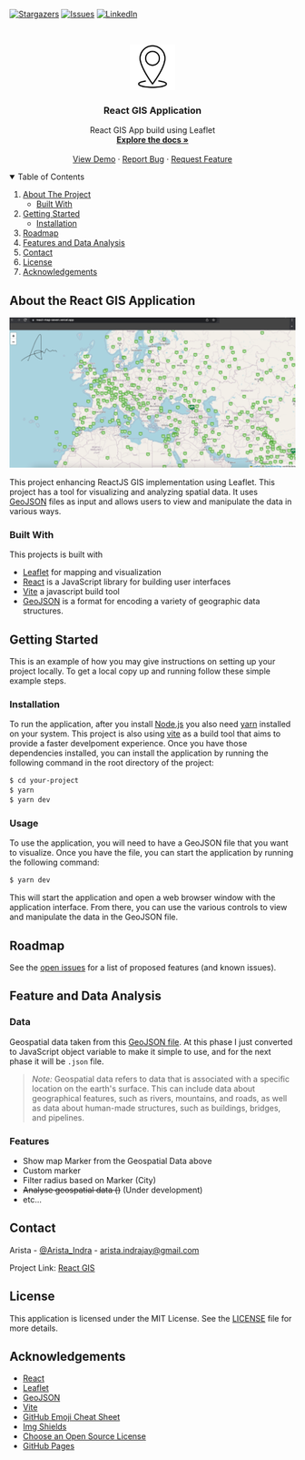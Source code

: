 <!-- PROJECT SHIELDS -->
[![Stargazers][stars-shield]][stars-url]
[![Issues][issues-shield]][issues-url]
[![LinkedIn][linkedin-shield]][linkedin-url]

<!-- PROJECT LOGO -->
<br />
<p align="center">
  <a href="https://github.com/aindrajaya/react-map">
    <img src="src/assets/logo.png" alt="Logo" width="80" height="80">
  </a>

  <h3 align="center">React GIS Application</h3>

  <p align="center">
    React GIS App build using Leaflet
    <br />
    <a href="https://github.com/aindrajaya/react-map"><strong>Explore the docs »</strong></a>
    <br />
    <br />
    <a href="https://github.com/aindrajaya/react-map">View Demo</a>
    ·
    <a href="https://github.com/aindrajaya/react-map/issues">Report Bug</a>
    ·
    <a href="https://github.com/aindrajaya/react-map/issues">Request Feature</a>
  </p>
</p>

<!-- TABLE OF CONTENTS -->
<details open="open">
  <summary>Table of Contents</summary>
  <ol>
    <li>
      <a href="#about-the-react-gis-application">About The Project</a>
      <ul>
        <li><a href="#built-with">Built With</a></li>
      </ul>
    </li>
    <li>
      <a href="#getting-started">Getting Started</a>
      <ul>
        <li><a href="#installation">Installation</a></li>
      </ul>
    </li>
    <li><a href="#roadmap">Roadmap</a></li>
    <li><a href="#feature-and-data-analysis">Features and Data Analysis</a></li>
    <li><a href="#contact">Contact</a></li>
    <li><a href="#license">License</a></li>
    <li><a href="#acknowledgements">Acknowledgements</a></li>
  </ol>
</details>

<!-- ABOUT THE PROJECT -->
## About the React GIS Application
[![Product Name Screen Shot][product-screenshot]](https://react-map-seven.vercel.app/)

This project enhancing ReactJS GIS implementation using Leaflet. This project has a tool for visualizing and analyzing spatial data. It uses [GeoJSON](http://geojson.org/) files as input and allows users to view and manipulate the data in various ways.

### Built With
This projects is built with
* [Leaflet](https://leafletjs.com/) for mapping and visualization
* [React](https://reactjs.org/) is a JavaScript library for building user interfaces
* [Vite](https://vitejs.dev/) a javascript build tool
* [GeoJSON](https://geojson.org/) is a format for encoding a variety of geographic data structures.


<!-- GETTING STARTED -->
## Getting Started
This is an example of how you may give instructions on setting up your project locally.
To get a local copy up and running follow these simple example steps.

### Installation
To run the application, after you install [Node.js](https://nodejs.org/) you also need [yarn](https://yarnpkg.com/) installed on your system. This project is also using [vite](https://vitejs.dev/) as a build tool that aims to provide a faster develpoment experience. Once you have those dependencies installed, you can install the application by running the following command in the root directory of the project:
```bash
$ cd your-project
$ yarn
$ yarn dev
``` 

### Usage
To use the application, you will need to have a GeoJSON file that you want to visualize. Once you have the file, you can start the application by running the following command:
```bash
$ yarn dev
```
This will start the application and open a web browser window with the application interface. From there, you can use the various controls to view and manipulate the data in the GeoJSON file.


<!-- ROADMAP -->
## Roadmap

See the [open issues](https://github.com/aindrajaya/react-map/issues) for a list of proposed features (and known issues).

<!-- FEATURE -->
## Feature and Data Analysis
### Data 
Geospatial data taken from this [GeoJSON file](https://d2ad6b4ur7yvpq.cloudfront.net/naturalearth-3.3.0/ne_50m_populated_places_simple.geojson). At this phase I just converted to JavaScript object variable to make it simple to use, and for the next phase it will be `.json` file.
> *Note:* Geospatial data refers to data that is associated with a specific location on the earth's surface. This can include data about geographical features, such as rivers, mountains, and roads, as well as data about human-made structures, such as buildings, bridges, and pipelines.

### Features
* Show map Marker from the Geospatial Data above
* Custom marker
* Filter radius based on Marker (City)
* ~~Analyse geospatial data ()~~ (Under development)
* etc...



<!-- CONTACT -->
## Contact
Arista - [@Arista_Indra](https://twitter.com/Arista_Indra) - arista.indrajay@gmail.com

Project Link: [React GIS](https://github.com/aindrajaya/react-map)

<!-- LICENSE -->
## License
This application is licensed under the MIT License. See the [LICENSE](LICENSE) file for more details.

<!-- ACKNOWLEDGEMENTS -->
## Acknowledgements
* [React](https://reactjs.org/)
* [Leaflet](https://leafletjs.com/)
* [GeoJSON](https://geojson.org/)
* [Vite](https://vitejs.dev/)
* [GitHub Emoji Cheat Sheet](https://www.webpagefx.com/tools/emoji-cheat-sheet)
* [Img Shields](https://shields.io)
* [Choose an Open Source License](https://choosealicense.com)
* [GitHub Pages](https://pages.github.com)


<!-- MARKDOWN LINKS & IMAGES -->
<!-- https://www.markdownguide.org/basic-syntax/#reference-style-links -->
[stars-shield]: https://img.shields.io/github/stars/aindrajaya/react-map.svg?style=for-the-badge
[stars-url]: https://github.com/aindrajaya/react-map/stargazers
[issues-shield]: https://img.shields.io/github/issues/aindrajaya/react-map.svg?style=for-the-badge
[issues-url]: https://github.com/aindrajaya/react-map/issues
[linkedin-shield]: https://img.shields.io/badge/-LinkedIn-black.svg?style=for-the-badge&logo=linkedin&colorB=555
[linkedin-url]: https://www.linkedin.com/in/aindrajaya
[product-screenshot]: src/assets/screenshot.png
